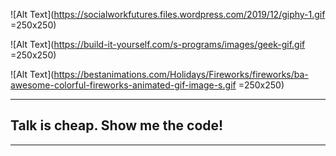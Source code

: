![Alt Text](https://socialworkfutures.files.wordpress.com/2019/12/giphy-1.gif =250x250)

![Alt Text](https://build-it-yourself.com/s-programs/images/geek-gif.gif =250x250)

![Alt Text](https://bestanimations.com/Holidays/Fireworks/fireworks/ba-awesome-colorful-fireworks-animated-gif-image-s.gif =250x250)


------------------------------
## Talk is cheap. Show me the code!
------------------------------




